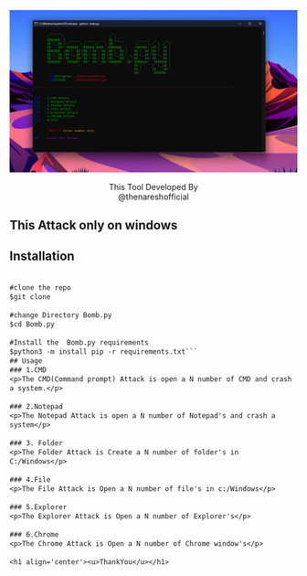 <p align=center>

<img src='asset/banner.png'>

<p align='center'>This Tool Developed By <br> <a herf="https://www.instagram.com/the_naresh_offcial/">@thenareshofficial</p>

## This Attack only on windows


## Installation

```console

#clone the repo
$git clone 

#change Directory Bomb.py
$cd Bomb.py

#Install the  Bomb.py requirements
$python3 -m install pip -r requirements.txt```
## Usage
### 1.CMD 
<p>The CMD(Command prompt) Attack is open a N number of CMD and crash a system.</p>

### 2.Notepad
<p>The Notepad Attack is open a N number of Notepad's and crash a system</p>

### 3. Folder
<p>The Folder Attack is Create a N number of folder's in C:/Windows</p>

### 4.File
<p>The File Attack is Open a N number of file's in c:/Windows</p>

### 5.Explorer
<p>The Explorer Attack is Open a N number of Explorer's</p>

### 6.Chrome
<p>The Chrome Attack is Open a N number of Chrome window's</p>

<h1 align='center'><u>ThankYou</u></h1>

